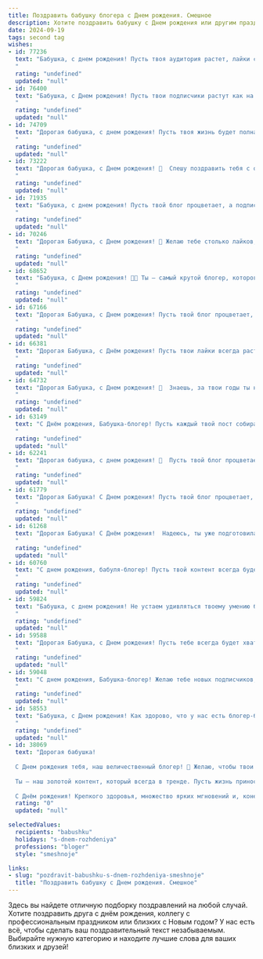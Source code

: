 ```yaml
---
title: Поздравить бабушку блогера c Днем рождения. Смешное
description: Хотите поздравить бабушку c Днем рождения или другим праздником? Наш ИИ создаст незабываемое поздравление, а вы обязательно выделитесь среди других.  
date: 2024-09-19
tags: second tag
wishes:
- id: 77236
  text: "Бабушка, с днем рождения! Пусть твоя аудитория растет, лайки сыплются, а комментарии радуют!  ;)  Будь самой крутой блогершей в мире, а мы тебе с удовольствием поставим миллион лайков!
  "
  rating: "undefined"
  updated: "null"
- id: 76400
  text: "Бабушка, с Днем рождения! Пусть твои подписчики растут как на дрожжах, а лайки сыплются, как снежные хлопья в январе! 🎉🥳  Оставайся такой же бодрой и энергичной, ведь ты — настоящая звезда блога!
  "
  rating: "undefined"
  updated: "null"
- id: 74709
  text: "Дорогая бабушка, с днем рождения! Пусть твоя жизнь будет полна ярких лайков, неиссякаемых подписчиков и только позитивных комментариев! 😜  🎉
  "
  rating: "undefined"
  updated: "null"
- id: 73222
  text: "Дорогая бабушка, с Днем рождения! 🥳  Спешу поздравить тебя с очередным витком твоей блогерской карьеры!  😜  Надеюсь, этот год будет полон новых подписчиков, лайков и, конечно же,  ярких  и вкусных рецептов! 🎉  Оставайся такой же позитивной, энергичной и, главное,  умной!  🥰
  "
  rating: "undefined"
  updated: "null"
- id: 71935
  text: "Бабушка, с днем рождения! Пусть твой блог процветает, а подписчики сыплются, как лайки на твои лучшие посты! 🎉  Желаю тебе море позитива, новых идей и, конечно же, крепкого здоровья, чтобы хватило сил на все твои блогерские подвиги! 🥳
  "
  rating: "undefined"
  updated: "null"
- id: 70246
  text: "Дорогая Бабушка, с Днем рождения! 🥳 Желаю тебе столько лайков, сколько подписчиков у самого популярного блогера, и столько комментариев, что ты будешь читать их до следующего дня рождения! 😉  Пусть твоя жизнь будет яркой, как твоя страничка в соцсетях, а каждый день приносит новые идеи для креативных постов! 😜
  "
  rating: "undefined"
  updated: "null"
- id: 68652
  text: "Бабушка, с Днем рождения! 🎂🎉 Ты – самый крутой блогер, которого я знаю!  Надеюсь, твоя аудитория сегодня тоже подготовила тебе море поздравлений и, самое главное, лайков! 😉
  "
  rating: "undefined"
  updated: "null"
- id: 67166
  text: "Дорогая Бабушка, с Днем рождения! Пусть твой блог процветает, подписчики множатся, а лайки сыплются, как снежинки в декабре! 😉🎉🥳
  "
  rating: "undefined"
  updated: "null"
- id: 66381
  text: "Дорогая Бабушка, с Днём рождения! Пусть твои лайки всегда растут, комментарии — только добрые, а подписчики — самые преданные! 🎉🥳  Желаем тебе море креатива, безграничного вдохновения и, конечно же, не забывать про \"бабушкины рецепты\", которые так любят все твои подписчики! 😉💖
  "
  rating: "undefined"
  updated: "null"
- id: 64732
  text: "Дорогая Бабушка, с Днем рождения! 🎉  Знаешь, за твои годы ты не только набралась мудрости, но и превратилась в настоящего блогера!  😄  Теперь ты делишься рецептами, лайфхаками и секретами молодости с целым миром!  Продолжай в том же духе, будь здорова и не забывай нас, своих преданных подписчиков! 😘
  "
  rating: "undefined"
  updated: "null"
- id: 63149
  text: "С Днём рождения, Бабушка-блогер! Пусть каждый твой пост собирает миллионы лайков, а комментарии будут только добрыми и восхищенными! 💪🥳🎉
  "
  rating: "undefined"
  updated: "null"
- id: 62241
  text: "Дорогая бабушка, с днем рождения! 🎉  Пусть твой блог процветает, а твоя аудитория растет как на дрожжах! 😜 Хоть ты и \"бабушка\", ты в тренде, как самая модная блогерша! ❤️
  "
  rating: "undefined"
  updated: "null"
- id: 61779
  text: "Дорогая Бабушка! С Днем рождения! Пусть твой блог процветает, а лайки летят к тебе как снежные комья на Новый год! 🥳🎉
  "
  rating: "undefined"
  updated: "null"
- id: 61268
  text: "Дорогая Бабушка! С Днём рождения!  Надеюсь, ты уже подготовила новый контент для своего блога, а то твоя аудитория без твоих полезных советов и жизненных лайфхаков совсем заскучает! 😁
  "
  rating: "undefined"
  updated: "null"
- id: 60760
  text: "С днем рождения, бабуля-блогер! Пусть твой контент всегда будет вирусным, а лайки сыплются, как снежинки в декабре! 😜
  "
  rating: "undefined"
  updated: "null"
- id: 59824
  text: "Бабушка, с днем рождения! Не устаем удивляться твоему умению быть блогером в таком возрасте – ты жжешь!  Еще сто лет яркой жизни, креатива и, конечно, лайков! 🎉🎂
  "
  rating: "undefined"
  updated: "null"
- id: 59588
  text: "Дорогая Бабушка, с Днем рождения! Пусть тебе всегда будет хватать лайков, подписчиков и, конечно же, вкусных булочек! 🎂🥳🎉
  "
  rating: "undefined"
  updated: "null"
- id: 59048
  text: "С днем рождения, Бабушка-блогер! Желаю тебе новых подписчиков, отменного контента и вечной молодости, чтобы успевать за всеми трендами!  😎
  "
  rating: "undefined"
  updated: "null"
- id: 58553
  text: "Бабушка, с Днем рождения! Как здорово, что у нас есть блогер-бабушка! Теперь ты знаешь, как сделать классный контент про внуков, а главное, как заставить их смотреть! 😉🎂🎉
  "
  rating: "undefined"
  updated: "null"
- id: 38069
  text: "Дорогая бабушка!
  
  С Днем рождения тебя, наш величественный блогер! 🎉 Желаю, чтобы твои лайки не знали границ, а подписчики стаскивались к тебе, как пчёлы на мёд! Пусть каждое утро начинается с кофе и вдохновения, а твои рецепты собирают больше просмотров, чем котики и танцующие бабушки!
  
  Ты — наш золотой контент, который всегда в тренде. Пусть жизнь приносит только позитивные комментарии, а неприятные спамеры обходят стороной!
  
  С Днём рождения! Крепкого здоровья, множество ярких мгновений и, конечно, идеального света для победного селфи! 📸💕"
  rating: "0"
  updated: "null"

selectedValues:
  recipients: "babushku"
  holidays: "s-dnem-rozhdeniya"
  professions: "bloger"
  style: "smeshnoje"

links:
- slug: "pozdravit-babushku-s-dnem-rozhdeniya-smeshnoje"
  title: "Поздравить бабушку c Днем рождения. Смешное"
---
```


Здесь вы найдете отличную подборку поздравлений на любой случай. 
Хотите поздравить друга с днём рождения, коллегу с профессиональным праздником или близких с Новым годом? У нас есть всё, чтобы сделать ваш поздравительный текст незабываемым. Выбирайте нужную категорию и находите лучшие слова для ваших близких и друзей!
